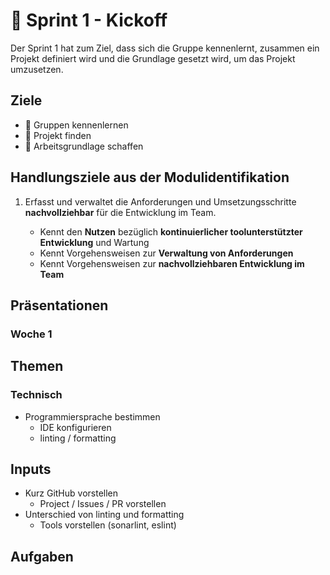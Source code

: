 # 🦶 Sprint 1 - Kickoff

Der Sprint 1 hat zum Ziel, dass sich die Gruppe kennenlernt, zusammen ein
Projekt definiert wird und die Grundlage gesetzt wird, um das Projekt
umzusetzen.

## Ziele

- :dart: Gruppen kennenlernen
- :dart: Projekt finden
- :dart: Arbeitsgrundlage schaffen

## Handlungsziele aus der Modulidentifikation

1. Erfasst und verwaltet die Anforderungen und Umsetzungsschritte
   **nachvollziehbar** für die Entwicklung im Team.

   - Kennt den **Nutzen** bezüglich **kontinuierlicher toolunterstützter
     Entwicklung** und Wartung 
   - Kennt Vorgehensweisen zur **Verwaltung von Anforderungen**
   - Kennt Vorgehensweisen zur **nachvollziehbaren Entwicklung im Team**

## Präsentationen

### Woche 1

<Slide name="projektmanagement"/>

## Themen

### Technisch

- Programmiersprache bestimmen
  - IDE konfigurieren
  - linting / formatting

## Inputs

- Kurz GitHub vorstellen
  - Project / Issues / PR vorstellen
- Unterschied von linting und formatting
  - Tools vorstellen (sonarlint, eslint)

## Aufgaben

<DocCardList />
